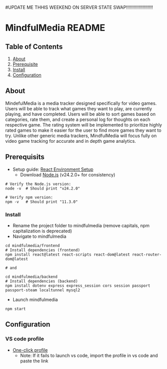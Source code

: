 #UPDATE ME THHIS WEEKEND ON SERVER STATE SWAP!!!!!!!!!!!!!!!!!!!!! 

# MindfulMedia README

## Table of Contents
1. [About](#about)
2. [Prerequisite](#prerequisits)
3. [Install](#install)
4. [Configuration](#configuration)

## About
MindefulMedia is a media tracker designed specifically for video games. Users will be able to track what games they want to play, are currently playing, and have completed. Users will be able to sort games 
based on categories, rate them, and create a personal log for thoughts on each respective game. The rating system will be implemented to prioritize highly rated games to make it easier for the user to 
find more games they want to try. Unlike other generic media trackers, MindfulMedia will focus fully on video game tracking for accurate and in depth game analytics.

## Prerequisits
- Setup guide: [React Environment Setup](https://www.geeksforgeeks.org/reactjs/reactjs-environment-setup/)
  - Download [Node.js](https://nodejs.org/en/download/current) (v24.2.0+ for consistency)

```shell
# Verify the Node.js version:
node -v  # Should print "v24.2.0"

# Verify npm version:
npm -v   # Should print "11.3.0"
```
### Install
- Rename the project folder to mindfulmedia (remove capitals, npm capitalization is deprecated)
- Navigate to mindfulmedia

```shell
cd mindfulmedia/frontend
# Install dependencies (frontend)
npm install react@latest react-scripts react-dom@latest react-router-dom@latest

# and

cd mindfulmedia/backend
# Install dependencies (backend)
npm install dotenv express express_session cors session passport passport-steam localtunnel mysql2
```

- Launch mindfulmedia

```shell
npm start
```

## Configuration
### VS code profile
- [One-click profile](https://insiders.vscode.dev/profile/github/fb4eb358cc02b100460238da5f90b7ab)
  - Note: If it fails to launch vs code, import the profile in vs code and paste the link
